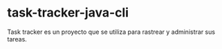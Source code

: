 # task-tracker-java-cli
Task tracker es un proyecto que se utiliza para rastrear y administrar sus tareas.
